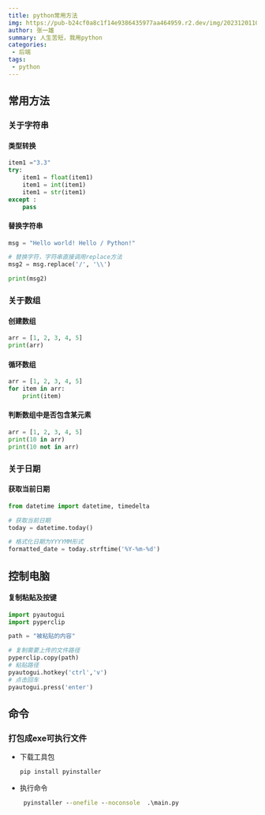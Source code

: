 ```yaml
---
title: python常用方法
img: https://pub-b24cf0a8c1f14e9386435977aa464959.r2.dev/img/20231201101245.jpg
author: 张一雄
summary: 人生苦短，我用python
categories:
 - 后端
tags:
 - python
---
```


## 常用方法

### 关于字符串

#### 类型转换

```python
item1 ="3.3"
try:
    item1 = float(item1)
    item1 = int(item1)
    item1 = str(item1)
except :
    pass
```

#### 替换字符串

```python
msg = "Hello world! Hello / Python!"

# 替换字符，字符串直接调用replace方法
msg2 = msg.replace('/', '\\')

print(msg2)
```

### 关于数组

#### 创建数组

```python
arr = [1, 2, 3, 4, 5]
print(arr)
```

#### 循环数组

```python
arr = [1, 2, 3, 4, 5]
for item in arr:
    print(item)
```

#### 判断数组中是否包含某元素

```python
arr = [1, 2, 3, 4, 5]
print(10 in arr)
print(10 not in arr)
```

### 关于日期

#### 获取当前日期

```python
from datetime import datetime, timedelta

# 获取当前日期
today = datetime.today()

# 格式化日期为YYYYMM形式
formatted_date = today.strftime('%Y-%m-%d')

```



## 控制电脑

#### 复制粘贴及按键

```python
import pyautogui
import pyperclip

path = "被粘贴的内容"

# 复制需要上传的文件路径
pyperclip.copy(path)
# 粘贴路径
pyautogui.hotkey('ctrl','v')
# 点击回车
pyautogui.press('enter')
```

## 命令

### 打包成exe可执行文件

- 下载工具包

  ```cmd
  pip install pyinstaller
  ```

- 执行命令

  ```cmd
   pyinstaller --onefile --noconsole  .\main.py
  ```

  
